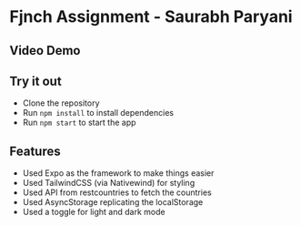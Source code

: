 # Fjnch Assignment - Saurabh Paryani

## Video Demo



## Try it out
- Clone the repository
- Run `npm install` to install dependencies
- Run `npm start` to start the app

## Features
- Used Expo as the framework to make things easier
- Used TailwindCSS (via Nativewind) for styling
- Used API from restcountries to fetch the countries
- Used AsyncStorage replicating the localStorage
- Used a toggle for light and dark mode